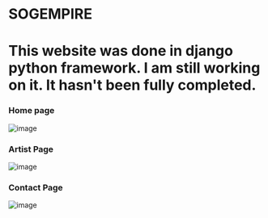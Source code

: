# SOGEMPIRE
# This website was done in django python framework. I am still working on it. It hasn't been fully completed.
### Home page
![image](https://user-images.githubusercontent.com/17325437/27746234-06406784-5d8c-11e7-8865-5754e9c047f4.png)

### Artist Page
![image](https://user-images.githubusercontent.com/17325437/27746296-465ab996-5d8c-11e7-8435-f9d072e2751a.png)
### Contact Page
![image](https://user-images.githubusercontent.com/17325437/27746348-7bd23ec8-5d8c-11e7-82bc-eee69bd6f864.png)

